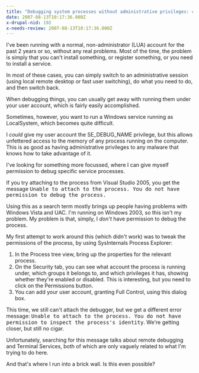 ```yaml
---
title: "Debugging system processes without administrative privileges: can it be done?"
date: 2007-08-13T10:17:36.000Z
x-drupal-nid: 192
x-needs-review: 2007-08-13T10:17:36.000Z
---
```

I've been running with a normal, non-administrator (LUA) account for the past 2 years or so, without any real problems. Most of the time, the problem is simply that you can't install something, or register something, or you need to install a service.

In most of these cases, you can simply switch to an administrative session (using local remote desktop or fast user switching), do what you need to do, and then switch back.

When debugging things, you can usually get away with running them under your user account, which is fairly easily accomplished.

Sometimes, however, you want to run a Windows service running as LocalSystem, which becomes quite difficult.

I _could_ give my user account the SE_DEBUG_NAME privilege, but this allows unfettered access to the memory of any process running on the computer. This is as good as having administrative privileges to any malware that knows how to take advantage of it.

I've looking for something more focussed, where I can give myself permission to debug specific service processes.

If you try attaching to the process from Visual Studio 2005, you get the message <tt>Unable to attach to the process. You do not have permission to debug the process.</tt>

Using this as a search term mostly brings up people having problems with Windows Vista and UAC. I'm running on Windows 2003, so this isn't my problem. My problem is that, simply, I _don't_ have permission to debug the process.

My first attempt to work around this (which didn't work) was to tweak the permissions of the process, by using SysInternals Process Explorer:

1.  In the Process tree view, bring up the properties for the relevant process.
2.  On the Security tab, you can see what account the process is running under, which groups it belongs to, and which privileges it has, showing whether they're enabled or disabled. This is interesting, but you need to click on the Permissions button.
3.  You can add your user account, granting Full Control, using this dialog box.

This time, we still can't attach the debugger, but we get a different error message: <tt>Unable to attach to the process. You do not have permission to inspect the process's identity</tt>. We're getting closer, but still no cigar.

Unfortunately, searching for this message talks about remote debugging and Terminal Services, both of which are only vaguely related to what I'm trying to do here.

And that's where I run into a brick wall. Is this even possible?